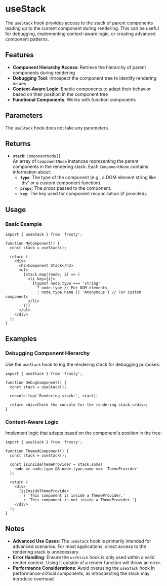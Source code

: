 # useStack

The `useStack` hook provides access to the stack of parent components leading up to the current component during rendering. This can be useful for debugging, implementing context-aware logic, or creating advanced component patterns.

## Features

- **Component Hierarchy Access**: Retrieve the hierarchy of parent components during rendering
- **Debugging Tool**: Introspect the component tree to identify rendering issues
- **Context-Aware Logic**: Enable components to adapt their behavior based on their position in the component tree
- **Functional Components**: Works with function components

## Parameters

The `useStack` hook does not take any parameters.

## Returns

- **`stack`**: `ComponentNode[]`  
  An array of `ComponentNode` instances representing the parent components in the rendering stack. Each `ComponentNode` contains information about:
  - **`type`**: The type of the component (e.g., a DOM element string like 'div' or a custom component function).
  - **`props`**: The props passed to the component.
  - **`key`**: The key used for component reconciliation (if provided).

## Usage

### Basic Example

```tsx
import { useStack } from 'frosty';

function MyComponent() {
  const stack = useStack();

  return (
    <div>
      <h2>Component Stack</h2>
      <ul>
        {stack.map((node, i) => (
          <li key={i}>
            {typeof node.type === 'string'
              ? node.type // For DOM elements
              : node.type.name || 'Anonymous'} // For custom components
          </li>
        ))}
      </ul>
    </div>
  );
}
```

## Examples

### Debugging Component Hierarchy

Use the `useStack` hook to log the rendering stack for debugging purposes:

```tsx
import { useStack } from 'frosty';

function DebugComponent() {
  const stack = useStack();

  console.log('Rendering stack:', stack);

  return <div>Check the console for the rendering stack.</div>;
}
```

### Context-Aware Logic

Implement logic that adapts based on the component's position in the tree:

```tsx
import { useStack } from 'frosty';

function ThemedComponent() {
  const stack = useStack();

  const isInsideThemeProvider = stack.some(
    node => node.type && node.type.name === 'ThemeProvider'
  );

  return (
    <div>
      {isInsideThemeProvider
        ? 'This component is inside a ThemeProvider.'
        : 'This component is not inside a ThemeProvider.'}
    </div>
  );
}
```

## Notes

- **Advanced Use Cases**: The `useStack` hook is primarily intended for advanced scenarios. For most applications, direct access to the rendering stack is unnecessary.
- **Error Handling**: Ensure the `useStack` hook is only used within a valid render context. Using it outside of a render function will throw an error.
- **Performance Considerations**: Avoid overusing the `useStack` hook in performance-critical components, as introspecting the stack may introduce overhead
